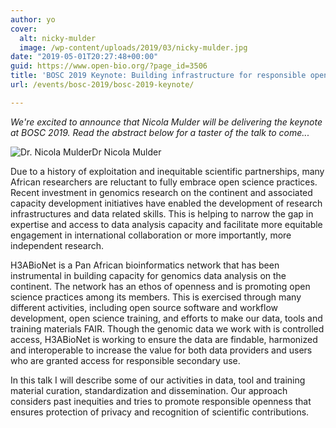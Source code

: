 ```yaml
---
author: yo
cover:
  alt: nicky-mulder
  image: /wp-content/uploads/2019/03/nicky-mulder.jpg
date: "2019-05-01T20:27:48+00:00"
guid: https://www.open-bio.org/?page_id=3506
title: 'BOSC 2019 Keynote: Building infrastructure for responsible open science in Africa'
url: /events/bosc-2019/bosc-2019-keynote/

---
```

_We're excited to announce that Nicola Mulder will be delivering the keynote at BOSC 2019. Read the abstract below for a taster of the talk to come..._

![Dr. Nicola Mulder](wp/wp-content/uploads/2019/03/nicky-mulder.jpg)Dr Nicola Mulder

Due to a history of exploitation and inequitable scientific partnerships, many African researchers are reluctant to fully embrace open science practices. Recent investment in genomics research on the continent and associated capacity development initiatives have enabled the development of research infrastructures and data related skills. This is helping to narrow the gap in expertise and access to data analysis capacity and facilitate more equitable engagement in international collaboration or more importantly, more independent research.

H3ABioNet is a Pan African bioinformatics network that has been instrumental in building capacity for genomics data analysis on the continent. The network has an ethos of openness and is promoting open science practices among its members. This is exercised through many different activities, including open source software and workflow development, open science training, and efforts to make our data, tools and training materials FAIR. Though the genomic data we work with is controlled access, H3ABioNet is working to ensure the data are findable, harmonized and interoperable to increase the value for both data providers and users who are granted access for responsible secondary use.

In this talk I will describe some of our activities in data, tool and training material curation, standardization and dissemination. Our approach considers past inequities and tries to promote responsible openness that ensures protection of privacy and recognition of scientific contributions.
